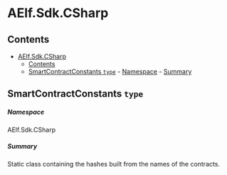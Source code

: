<a name='assembly'></a>
# AElf.Sdk.CSharp

## Contents

- [AElf.Sdk.CSharp](#aelfsdkcsharp)
  - [Contents](#contents)
  - [SmartContractConstants `type`](#smartcontractconstants-type)
        - [Namespace](#namespace)
        - [Summary](#summary)

<a name='T-AElf-Sdk-CSharp-SmartContractConstants'></a>
## SmartContractConstants `type`

##### Namespace

AElf.Sdk.CSharp

##### Summary

Static class containing the hashes built from the names of the contracts.